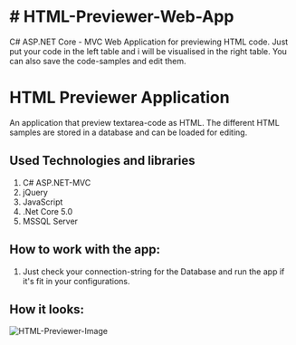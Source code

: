 <h1># HTML-Previewer-Web-App</h1>
<p1>C# ASP.NET Core - MVC Web Application for previewing HTML code. Just put your code in the left table and i will be visualised in the right table. You can also save the code-samples and edit them.</p1>

# HTML Previewer Application

An application that preview textarea-code as HTML. The different HTML samples are stored in a database and can be loaded for editing.

## Used Technologies and libraries

1. C# ASP.NET-MVC
1. jQuery
2. JavaScript
3. .Net Core 5.0
4. MSSQL Server

## How to work with the app:

1. Just check your connection-string for the Database and run the app if it's fit in your configurations.

## How it looks:
![HTML-Previewer-Image](https://user-images.githubusercontent.com/58393766/137405561-2bb85436-2a71-44ca-80a5-1082132ea999.png)

